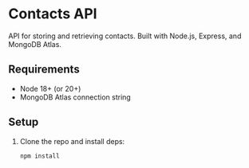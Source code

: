 # Contacts API

API for storing and retrieving contacts. Built with Node.js, Express, and MongoDB Atlas.

## Requirements
- Node 18+ (or 20+)
- MongoDB Atlas connection string

## Setup
1. Clone the repo and install deps:
   ```bash
   npm install

